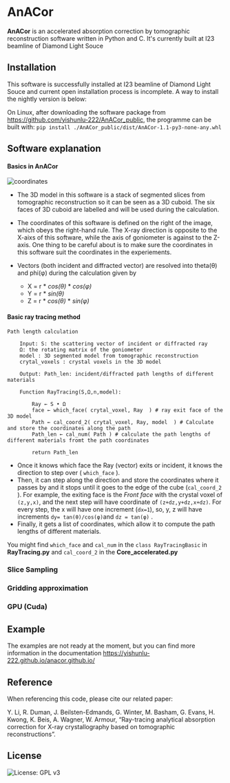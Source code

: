 # AnACor

**AnACor** is an accelerated absorption correction by tomographic reconstruction software written in Python and C. It's currently built at I23 beamline of Diamond Light Souce 

## Installation

This software is successfully installed at I23 beamline of Diamond Light Souce and current open installation process is incomplete. A way to install the nightly version is below:

On Linux, after downloading the software package from https://github.com/yishunlu-222/AnACor_public, the programme can be built with:
	```
	pip install ./AnACor_public/dist/AnACor-1.1-py3-none-any.whl
	```
	

## Software explanation

#### Basics in AnACor
![coordinates](https://github.com/yishunlu-222/AnACor_public/blob/main/img/documentation%20of%20codes-7.png)

- The 3D model in this software is a stack of segmented slices from tomographic reconstruction so it can be seen as a 3D cuboid. The six faces of 3D cuboid are labelled and will be used during the calculation. 


- The coordinates of this software is defined on the right of the image, which obeys the right-hand rule. The X-ray direction is opposite to the X-aixs of this software, while the axis of goniometer is against to the Z-axis. One thing to be careful about is to make sure the coordinates in this software suit the coordinates in the experiements.


- Vectors (both incident and diffracted vector) are resolved into theta(θ) and phi(φ) during the calculation given by 
	- X = r  *  *cos(θ)* *  *cos(φ)*
	- Y = r  *  *sin(θ)*
	- Z = r  *  *cos(θ)* *  *sin(φ)*

#### Basic ray tracing method

```
Path length calculation

	Input: S: the scattering vector of incident or diffracted ray
	Ω: the rotating matrix of the goniometer
	model : 3D segmented model from tomographic reconstruction
	crytal_voxels : crystal voxels in the 3D model
	
	Output: Path_len: incident/diffracted path lengths of different materials
	
	Function RayTracing(S,Ω,n,model):
	
		Ray ← S • Ω 
		face ← which_face( crytal_voxel, Ray  ) # ray exit face of the 3D model
		Path ← cal_coord_2( crytal_voxel, Ray, model  ) # Calculate and store the coordinates along the path 
		Path_len ← cal_num( Path ) # calculate the path lengths of different materials fromt the path coordinates
		
		return Path_len

```
- Once it knows which face the Ray (vector) exits or incident, it knows the direction to step over ( `which_face` ).
- Then, it can step along the direction and store the coordinates where it passes by and it stops until it goes to the edge of the cube (`cal_coord_2` ).  For example, the exiting face is the *Front face* with the crystal voxel of `(z,y,x)`, and the next step will have coordinate of  `(z+dz,y+dz,x+dz)`. For every step, the x will have one increment (`dx=1`), so, y, z will have increments `dy= tan(θ)/cos(φ)`and `dz = tan(φ)` .
- Finally, it gets a list of coordinates, which allow it to  compute the path lengths of different materials.


You might find `which_face`  and `cal_num` in the `class RayTracingBasic` in **RayTracing.py**  and `cal_coord_2` in the **Core_accelerated.py**

### Slice Sampling

### Gridding approximation 

### GPU (Cuda)

## Example

The examples are not ready at the moment, but you can find more information in the documentation https://yishunlu-222.github.io/anacor.github.io/

## Reference

When referencing this code, please cite our related paper:

Y. Li, R. Duman, J. Beilsten-Edmands, G. Winter, M. Basham, G. Evans, H. Kwong, K. Beis, A. Wagner, W. Armour, “Ray-tracing analytical absorption correction for X-ray crystallography based on tomographic reconstructions”.

## License
![License: GPL v3](https://img.shields.io/badge/License-GPLv3-blue.svg)
